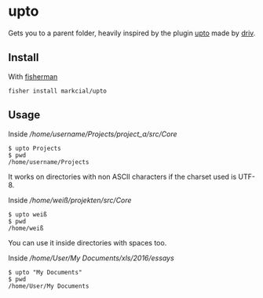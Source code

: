 # upto

Gets you to a parent folder, heavily inspired by the plugin [upto](https://github.com/driv/upto) made by [driv](https://github.com/driv).

## Install

With [fisherman]

```
fisher install markcial/upto
```

## Usage

Inside */home/username/Projects/project_a/src/Core*

```fish
$ upto Projects
$ pwd
/home/username/Projects
```

It works on directories with non ASCII characters if the charset used is UTF-8. 

Inside */home/weiß/projekten/src/Core*

```fish
$ upto weiß
$ pwd
/home/weiß
```

You can use it inside directories with spaces too. 

Inside */home/User/My Documents/xls/2016/essays*

```fish
$ upto "My Documents"
$ pwd
/home/User/My Documents
```

[fisherman]: https://github.com/fisherman/fisherman
